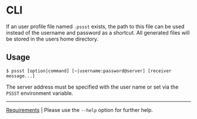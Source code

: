 CLI
===
If an user profile file named `.pssst` exists, the path to this file can be 
used instead of the username and password as a shortcut. All generated files
will be stored in the users home directory.

Usage
-----
```
$ pssst [option|command] [~|username:password@server] [receiver message...]
```

The server address must be specified with the user name or set via the `PSSST`
environment variable.

----
[Requirements](../src/cli/pssst.pip) | Please use the `--help` option for 
further help.
